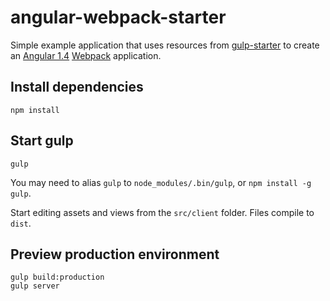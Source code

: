 # angular-webpack-starter
Simple example application that uses resources from [gulp-starter](https://github.com/greypants/gulp-starter) to create an [Angular 1.4](https://angularjs.org/) [Webpack](http://webpack.github.io/) application.

## Install dependencies

```
npm install
```

## Start gulp

```
gulp
```

You may need to alias `gulp` to `node_modules/.bin/gulp`, or `npm install -g gulp`.

Start editing assets and views from the `src/client` folder. Files compile to `dist`.

## Preview production environment

```
gulp build:production
gulp server
```
